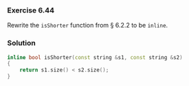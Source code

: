 ### Exercise 6.44

Rewrite the `isShorter` function from &sect; 6.2.2 to be `inline`.

### Solution

```cpp
inline bool isShorter(const string &s1, const string &s2)
{
    return s1.size() < s2.size();
}
```
